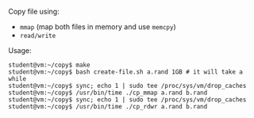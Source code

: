 Copy file using:
   - `mmap` (map both files in memory and use `memcpy`)
   - `read/write`

Usage:
```
student@vm:~/copy$ make
student@vm:~/copy$ bash create-file.sh a.rand 1GB # it will take a while
student@vm:~/copy$ sync; echo 1 | sudo tee /proc/sys/vm/drop_caches
student@vm:~/copy$ /usr/bin/time ./cp_mmap a.rand b.rand
student@vm:~/copy$ sync; echo 1 | sudo tee /proc/sys/vm/drop_caches
student@vm:~/copy$ /usr/bin/time ./cp_rdwr a.rand b.rand
```


